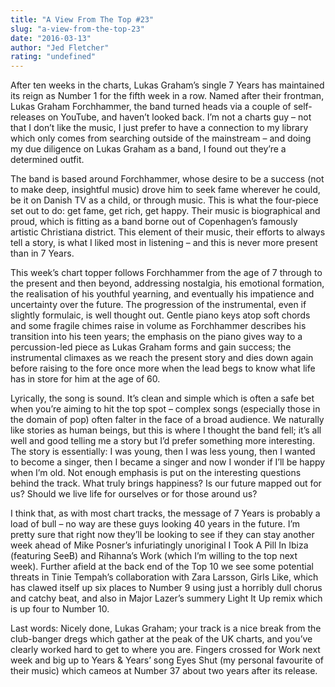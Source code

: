 ```yaml
---
title: "A View From The Top #23"
slug: "a-view-from-the-top-23"
date: "2016-03-13"
author: "Jed Fletcher"
rating: "undefined"
---
```


After ten weeks in the charts, Lukas Graham’s single 7 Years has maintained its reign as Number 1 for the fifth week in a row. Named after their frontman, Lukas Graham Forchhammer, the band turned heads via a couple of self-releases on YouTube, and haven’t looked back. I’m not a charts guy – not that I don’t like the music, I just prefer to have a connection to my library which only comes from searching outside of the mainstream – and doing my due diligence on Lukas Graham as a band, I found out they’re a determined outfit.

The band is based around Forchhammer, whose desire to be a success (not to make deep, insightful music) drove him to seek fame wherever he could, be it on Danish TV as a child, or through music. This is what the four-piece set out to do: get fame, get rich, get happy. Their music is biographical and proud, which is fitting as a band borne out of Copenhagen’s famously artistic Christiana district. This element of their music, their efforts to always tell a story, is what I liked most in listening – and this is never more present than in 7 Years.

This week’s chart topper follows Forchhammer from the age of 7 through to the present and then beyond, addressing nostalgia, his emotional formation, the realisation of his youthful yearning, and eventually his impatience and uncertainty over the future. The progression of the instrumental, even if slightly formulaic, is well thought out. Gentle piano keys atop soft chords and some fragile chimes raise in volume as Forchhammer describes his transition into his teen years; the emphasis on the piano gives way to a percussion-led piece as Lukas Graham forms and gain success; the instrumental climaxes as we reach the present story and dies down again before raising to the fore once more when the lead begs to know what life has in store for him at the age of 60.

Lyrically, the song is sound. It’s clean and simple which is often a safe bet when you’re aiming to hit the top spot – complex songs (especially those in the domain of pop) often falter in the face of a broad audience. We naturally like stories as human beings, but this is where I thought the band fell; it’s all well and good telling me a story but I’d prefer something more interesting. The story is essentially: I was young, then I was less young, then I wanted to become a singer, then I became a singer and now I wonder if I’ll be happy when I’m old. Not enough emphasis is put on the interesting questions behind the track. What truly brings happiness? Is our future mapped out for us? Should we live life for ourselves or for those around us?

I think that, as with most chart tracks, the message of 7 Years is probably a load of bull – no way are these guys looking 40 years in the future. I’m pretty sure that right now they’ll be looking to see if they can stay another week ahead of Mike Posner’s infuriatingly unoriginal I Took A Pill In Ibiza (featuring SeeB) and Rihanna’s Work (which I’m willing to the top next week). Further afield at the back end of the Top 10 we see some potential threats in Tinie Tempah’s collaboration with Zara Larsson, Girls Like, which has clawed itself up six places to Number 9 using just a horribly dull chorus and catchy beat, and also in Major Lazer’s summery Light It Up remix which is up four to Number 10.

Last words: Nicely done, Lukas Graham; your track is a nice break from the club-banger dregs which gather at the peak of the UK charts, and you’ve clearly worked hard to get to where you are. Fingers crossed for Work next week and big up to Years & Years’ song Eyes Shut (my personal favourite of their music) which cameos at Number 37 about two years after its release.
